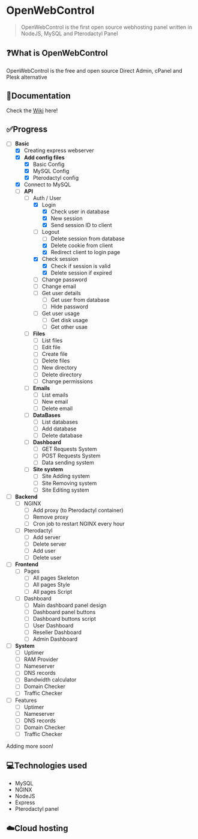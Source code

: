 # OpenWebControl
> OpenWebControl is the first open source webhosting panel written in NodeJS, MySQL and Pterodactyl Panel

## ❓What is OpenWebControl
OpenWebControl is the free and open source Direct Admin, cPanel and Plesk alternative

## 📜Documentation
Check the [Wiki](../../wiki) here!

## ✅Progress
- [ ] **Basic**
  - [x] Creating express webserver
  - [x] **Add config files**
      - [x] Basic Config
      - [x] MySQL Config
      - [x] Pterodactyl config
  - [x] Connect to MySQL
  - [ ] **API**
    - [ ] Auth / User
      - [x] Login
         - [x] Check user in database
         - [x] New session
         - [x] Send session ID to client
      - [ ] Logout
         - [ ] Delete session from database
         - [x] Delete cookie from client
         - [x] Redirect client to login page
      - [x] Check session
         - [x] Check if session is valid
         - [x] Delete session if expired
      - [ ] Change password
      - [ ] Change email
      - [ ] Get user details
         - [ ] Get user from database
         - [ ] Hide password
      - [ ] Get user usage
         - [ ] Get disk usage
         - [ ] Get other usae
     - [ ] **Files**
        - [ ] List files
        - [ ] Edit file
        - [ ] Create file
        - [ ] Delete files
        - [ ] New directory
        - [ ] Delete directory
        - [ ] Change permissions
     - [ ] **Emails**
        - [ ] List emails
        - [ ] New email
        - [ ] Delete email
     - [ ] **DataBases**
        - [ ] List databases
        - [ ] Add database
        - [ ] Delete database
     - [ ] **Dashboard**
        - [ ] GET Requests System
        - [ ] POST Requests System
        - [ ] Data sending system
     - [ ] **Site system**
       - [ ] Site Adding system
       - [ ] Site Removing system
       - [ ] Site Editing system
- [ ] **Backend**
  - [ ] NGINX
      - [ ] Add proxy (to Pterodactyl container)
      - [ ] Remove proxy
      - [ ] Cron job to restart NGINX every hour
   - [ ] Pterodactyl
      - [ ] Add server
      - [ ] Delete server
      - [ ] Add user
      - [ ] Delete user
- [ ] **Frontend**
  - [ ] Pages
      - [ ] All pages Skeleton
      - [ ] All pages Style
      - [ ] All pages Script
  - [ ] Dashboard
      - [ ] Main dashboard panel design
      - [ ] Dashboard panel buttons 
      - [ ] Dashboard buttons script
      - [ ] User Dashboard
      - [ ] Reseller Dashboard
      - [ ] Admin Dashboard
- [ ] **System**
  - [ ] Uptimer
  - [ ] RAM Provider
  - [ ] Nameserver 
  - [ ] DNS records
  - [ ] Bandwidth calculator
  - [ ] Domain Checker
  - [ ] Traffic Checker
- [ ] Features 
  - [ ] Uptimer
  - [ ] Nameserver
  - [ ] DNS records
  - [ ] Domain Checker
  - [ ] Traffic Checker

Adding more soon!
## 💻Technologies used
- MySQL
- NGINX
- NodeJS
- Express
- Pterodactyl panel

## ☁️Cloud hosting
